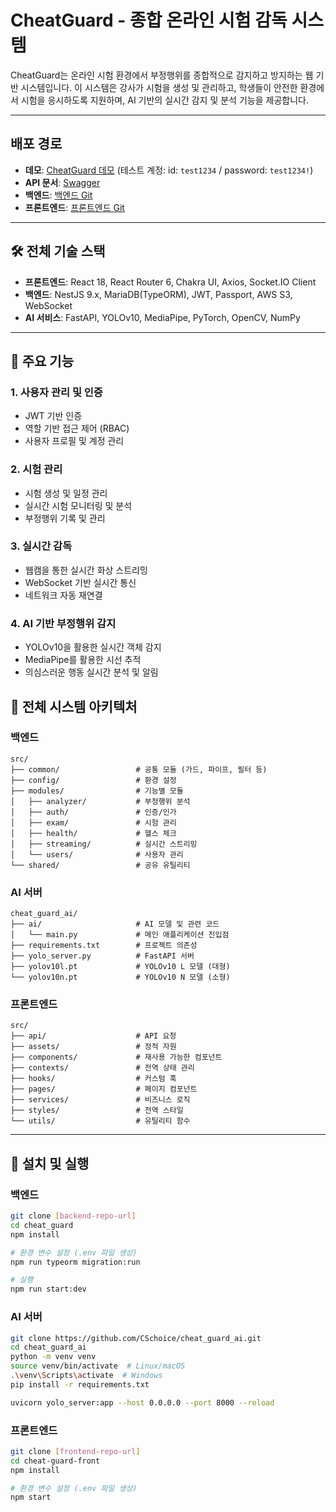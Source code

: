 # CheatGuard - 종합 온라인 시험 감독 시스템

CheatGuard는 온라인 시험 환경에서 부정행위를 종합적으로 감지하고 방지하는 웹 기반 시스템입니다. 이 시스템은 강사가 시험을 생성 및 관리하고, 학생들이 안전한 환경에서 시험을 응시하도록 지원하며, AI 기반의 실시간 감지 및 분석 기능을 제공합니다.

---
## 배포 경로

* **데모**: [CheatGuard 데모](https://cheat-guard-front-2nb7l10a3-chois-projects-115f9e6c.vercel.app/)
(테스트 계정: id: `test1234` / password: `test1234!`)
* **API 문서**: [Swagger](https://backend.cheatguard.site/api/docs)
* **백엔드**: [백엔드 Git](https://github.com/CSchoice/cheat_guard)
* **프론트엔드**: [프론트엔드 Git](https://github.com/CSchoice/cheat_guard_front)

---

## 🛠 전체 기술 스택

* **프론트엔드**: React 18, React Router 6, Chakra UI, Axios, Socket.IO Client
* **백엔드**: NestJS 9.x, MariaDB(TypeORM), JWT, Passport, AWS S3, WebSocket
* **AI 서비스**: FastAPI, YOLOv10, MediaPipe, PyTorch, OpenCV, NumPy

---

## 🌟 주요 기능

### 1. 사용자 관리 및 인증

* JWT 기반 인증
* 역할 기반 접근 제어 (RBAC)
* 사용자 프로필 및 계정 관리

### 2. 시험 관리

* 시험 생성 및 일정 관리
* 실시간 시험 모니터링 및 분석
* 부정행위 기록 및 관리

### 3. 실시간 감독

* 웹캠을 통한 실시간 화상 스트리밍
* WebSocket 기반 실시간 통신
* 네트워크 자동 재연결

### 4. AI 기반 부정행위 감지

* YOLOv10을 활용한 실시간 객체 감지
* MediaPipe를 활용한 시선 추적
* 의심스러운 행동 실시간 분석 및 알림

## 📌 전체 시스템 아키텍처

### 백엔드

```
src/
├── common/                 # 공통 모듈 (가드, 파이프, 필터 등)
├── config/                 # 환경 설정
├── modules/                # 기능별 모듈
│   ├── analyzer/           # 부정행위 분석
│   ├── auth/               # 인증/인가
│   ├── exam/               # 시험 관리
│   ├── health/             # 헬스 체크
│   ├── streaming/          # 실시간 스트리밍
│   └── users/              # 사용자 관리
└── shared/                 # 공유 유틸리티
```

### AI 서버

```
cheat_guard_ai/
├── ai/                     # AI 모델 및 관련 코드
│   └── main.py             # 메인 애플리케이션 진입점
├── requirements.txt        # 프로젝트 의존성
├── yolo_server.py          # FastAPI 서버
├── yolov10l.pt             # YOLOv10 L 모델 (대형)
└── yolov10n.pt             # YOLOv10 N 모델 (소형)
```

### 프론트엔드

```
src/
├── api/                    # API 요청
├── assets/                 # 정적 자원
├── components/             # 재사용 가능한 컴포넌트
├── contexts/               # 전역 상태 관리
├── hooks/                  # 커스텀 훅
├── pages/                  # 페이지 컴포넌트
├── services/               # 비즈니스 로직
├── styles/                 # 전역 스타일
└── utils/                  # 유틸리티 함수
```

---

## 🚀 설치 및 실행

### 백엔드

```bash
git clone [backend-repo-url]
cd cheat_guard
npm install

# 환경 변수 설정 (.env 파일 생성)
npm run typeorm migration:run

# 실행
npm run start:dev
```

### AI 서버

```bash
git clone https://github.com/CSchoice/cheat_guard_ai.git
cd cheat_guard_ai
python -m venv venv
source venv/bin/activate  # Linux/macOS
.\venv\Scripts\activate  # Windows
pip install -r requirements.txt

uvicorn yolo_server:app --host 0.0.0.0 --port 8000 --reload
```

### 프론트엔드

```bash
git clone [frontend-repo-url]
cd cheat-guard-front
npm install

# 환경 변수 설정 (.env 파일 생성)
npm start
```